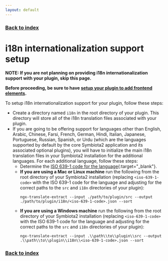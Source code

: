 ```yaml
---
layout: default
---
```


### [Back to index](./index.html)

# i18n internationalization support setup

**NOTE: If you are not planning on providing i18n internationalization support with your plugin, skip this page.**

**Before proceeding, be sure to have [setup your plugin to add frontend elements](./frontend-initial-setup.html).**

To setup i18n internationalization support for your plugin, follow these steps:
- Create a directory named `i18n` in the root directory of your plugin. This directory will store all of the i18n translation 
  files associated with your plugin.
- If you are going to be offering support for languages other than English, Arabic, Chinese, Farsi, French, German, Hindi, 
  Italian, Japanese, Portuguese, Russian, Spanish, or Urdu (which are the languages supported by default by the core Symbiota2 
  application and its associated optional plugins), you will have to initialize the main i18n translation files in your Symbiota2
  installation for the additional languages. For each additional language, follow these steps:
  - Determine the [ISO 639-1 code for the language](https://www.loc.gov/standards/iso639-2/php/code_list.php){:target="_blank"}.
  - **If you are using a Mac or Linux machine** run the following from the root directory of your Symbiota2 installation 
    (replacing `<iso-639-1-code>` with the ISO 639-1 code for the language and adjusting for the correct paths to the `src` and 
    `i18n` directories of your plugin):
    ```shell
    ngx-translate-extract --input ./path/to/plugin/src --output ./path/to/plugin/i18n/<iso-639-1-code>.json --sort
    ```
  - **If you are using a Windows machine** run the following from the root directory of your Symbiota2 installation 
    (replacing `<iso-639-1-code>` with the ISO 639-1 code for the language and adjusting for the correct paths to the `src` and 
    `i18n` directories of your plugin):
    ```shell
    ngx-translate-extract --input .\\path\\to\\plugin\\src --output .\\path\\to\\plugin\\i18n\\<iso-639-1-code>.json --sort
    ```

### [Back to index](./index.html)
